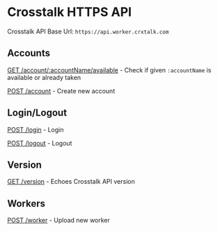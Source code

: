 Crosstalk HTTPS API
=============

Crosstalk API Base Url: `https://api.worker.crxtalk.com`

## Accounts

[GET /account/:accountName/available](/crosstalk/crosstalk-worker-api-crosstalk/wiki/GET-account-available) - Check if given `:accountName` is available or already taken

[POST /account](/crosstalk/crosstalk-worker-api-crosstalk/wiki/POST-account) - Create new account

## Login/Logout

[POST /login](/crosstalk/crosstalk-worker-api-crosstalk/wiki/POST-login) - Login

[POST /logout](/crosstalk/crosstalk-worker-api-crosstalk/wiki/POST-logout) - Logout

## Version

[GET /version](/crosstalk/crosstalk-worker-api-crosstalk/wiki/GET-version) - Echoes Crosstalk API version

## Workers

[POST /worker](/crosstalk/crosstalk-worker-api-crosstalk/wiki/POST-worker) - Upload new worker